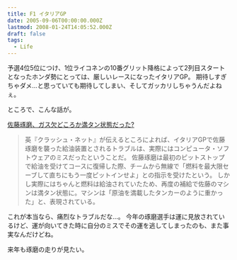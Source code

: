 ```yaml
---
title: F1 イタリアGP
date: 2005-09-06T00:00:00.000Z
lastmod: 2008-01-24T14:05:52.000Z
draft: false
tags:
  - Life
---
```


予選4位5位につけ、1位ライコネンの10番グリット降格によって2列目スタートとなったホンダ勢にとっては、厳しいレースになったイタリアGP。 期待しすぎちゃダメ…と思っていても期待してしまい、そしてガッカリしちゃうんだよねぇ。

ところで、こんな話が。

[佐藤琢磨、ガス欠どころか満タン状態だった?](http://fmotor.nifty.com/f1/2005/09/post_9928.html)

> 英『クラッシュ・ネット』が伝えるところによれば、イタリアGPで佐藤琢磨を襲った給油装置とされるトラブルは、実際にはコンピュータ・ソフトウェアのミスだったということだ。 佐藤琢磨は最初のピットストップで給油を受けてコースに復帰した際、チームから無線で「燃料を最大限セーブして直ちにもう一度ピットインせよ」との指示を受けたという。 しかし実際にはちゃんと燃料は給油されていたため、再度の補給で佐藤のマシンは満タン状態に。マシンは「原油を満載したタンカーのように重かった」と、表現されている。

これが本当なら、痛烈なトラブルだな…。 今年の琢磨選手は運に見放されているけど、運が向いてきた時に自分のミスでその運を逃してしまったのも、また事実なんだけどね。

来年も琢磨の走りが見たい。

